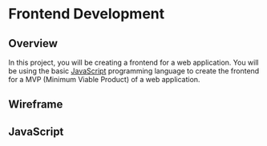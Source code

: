 # Frontend Development

## Overview

In this project, you will be creating a frontend for a web application. You will be using the basic [JavaScript](https://developer.mozilla.org/en-US/docs/Web/JavaScript) programming language to create the frontend for a MVP (Minimum Viable Product) of a web application.

## Wireframe

## JavaScript